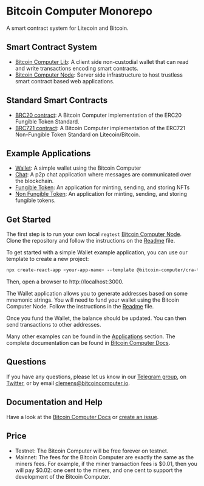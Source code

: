 # Bitcoin Computer Monorepo

A smart contract system for Litecoin and Bitcoin.

## Smart Contract System

* [Bitcoin Computer Lib](https://github.com/bitcoin-computer/monorepo/tree/main/packages/lib): A client side non-custodial wallet that can read and write transactions encoding smart contracts.
* [Bitcoin Computer Node](https://github.com/bitcoin-computer/monorepo/tree/main/packages/node): Server side infrastructure to host trustless smart contract based web applications.

## Standard Smart Contracts

* [BRC20 contract](https://github.com/bitcoin-computer/monorepo/tree/main/packages/BRC20): A Bitcoin Computer implementation of the ERC20 Fungible Token Standard.
* [BRC721 contract](https://github.com/bitcoin-computer/monorepo/tree/main/packages/BRC721): A Bitcoin Computer implementation of the ERC721 Non-Fungible Token Standard on Litecoin/Bitcoin.


## Example Applications

* [Wallet](https://github.com/bitcoin-computer/monorepo/tree/main/packages/wallet): A simple wallet using the Bitcoin Computer
* [Chat](https://github.com/bitcoin-computer/monorepo/tree/main/packages/chat): A p2p chat application where messages are communicated over the blockchain.
* [Fungible Token](https://github.com/bitcoin-computer/monorepo/tree/main/packages/fungible-token): An application for minting, sending, and storing NFTs
* [Non Fungible Token](https://github.com/bitcoin-computer/monorepo/tree/main/packages/non-fungible-token): An application for minting, sending, and storing fungible tokens.

## Get Started

The first step is to run your own local `regtest` [Bitcoin Computer Node](https://github.com/bitcoin-computer/monorepo/tree/main/packages/node). Clone the repository and follow the instructions on the [Readme](https://github.com/bitcoin-computer/monorepo/tree/main/packages/node) file.

To get started with a simple Wallet example application, you can use our template to create a new project:

```bash
npx create-react-app <your-app-name> --template @bitcoin-computer/cra-template
```

Then, open a browser to http://localhost:3000.

The Wallet application allows you to generate addresses based on some mnemonic strings.
You will need to fund your wallet using the Bitcoin Computer Node. Follow the instructions in the [Readme](https://github.com/bitcoin-computer/monorepo/tree/main/packages/node) file.

Once you fund the Wallet, the balance should be updated. You can then send transactions to other addresses.

Many other examples can be found in the [Applications](#applications) section. The complete documentation can be found in [Bitcoin Computer Docs](https://bitcoin-computer.gitbook.io/docs/).


## Questions

If you have any questions, please let us know in our <a href="https://t.me/thebitcoincomputer">Telegram group</a>, on <a href="https://twitter.com/TheBitcoinToken">Twitter</a>, or by email clemens@bitcoincomputer.io.

## Documentation and Help

Have a look at the [Bitcoin Computer Docs](https://bitcoin-computer.gitbook.io/docs/) or [create an issue](https://github.com/bitcoin-computer/monorepo/issues).

## Price

* Testnet: The Bitcoin Computer will be free forever on testnet.
* Mainnet: The fees for the Bitcoin Computer are exactly the same as the miners fees. For example, if the miner transaction fees is $0.01, then you will pay $0.02: one cent to the miners, and one cent to support the development of the Bitcoin Computer.
